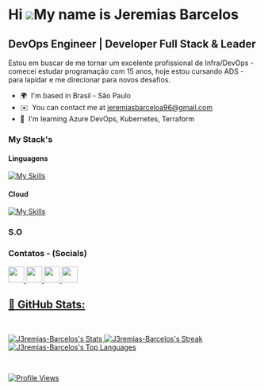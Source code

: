 # Hi ![](https://user-images.githubusercontent.com/18350557/176309783-0785949b-9127-417c-8b55-ab5a4333674e.gif)My name is Jeremias Barcelos

## DevOps Engineer | Developer Full Stack & Leader

Estou em buscar de me tornar um excelente profissional de Infra/DevOps - comecei estudar programação com 15 anos, hoje estou cursando ADS - para lapidar e me direcionar para novos desafios.

- 🌍  I'm based in Brasil - São Paulo
- ✉️  You can contact me at [jeremiasbarceloa96@gmail.com](mailto:jeremiasbarceloa96@gmail.com)
- 🧠  I'm learning Azure DevOps, Kubernetes, Terraform
  
### My Stack's
#### Linguagens
[![My Skills](https://skillicons.dev/icons?i=js,java,go,kotlin,nodejs,html,css)](https://skillicons.dev)

#### Cloud
[![My Skills](https://skillicons.dev/icons?i=,kubernetes,docker,azure,aws,gcp,ansible,terraform)](https://skillicons.dev)

### S.O




### Contatos - (Socials)

  <p align="left">
                      <a href="https://www.dev.to/j3remiasbarcelos" target="_blank" rel="noreferrer">
                    <picture>
                    <source media="(prefers-color-scheme: dark)" srcset="https://raw.githubusercontent.com/danielcranney/readme-generator/main/public/icons/socials/devdotto-dark.svg" />
                    <source media="(prefers-color-scheme: light)" srcset="https://raw.githubusercontent.com/danielcranney/readme-generator/main/public/icons/socials/devdotto.svg" />
                    <img src="https://raw.githubusercontent.com/danielcranney/readme-generator/main/public/icons/socials/devdotto.svg" width="32" height="32" />
                    </picture>
                    </a>
                      <a href="https://www.github.com/J3remias-Barcelos" target="_blank" rel="noreferrer">
                    <picture>
                    <source media="(prefers-color-scheme: dark)" srcset="https://raw.githubusercontent.com/danielcranney/readme-generator/main/public/icons/socials/github-dark.svg" />
                    <source media="(prefers-color-scheme: light)" srcset="https://raw.githubusercontent.com/danielcranney/readme-generator/main/public/icons/socials/github.svg" />
                    <img src="https://raw.githubusercontent.com/danielcranney/readme-generator/main/public/icons/socials/github.svg" width="32" height="32" />
                    </picture>
                    </a>
                      <a href="http://www.instagram.com/jeremias_dev/" target="_blank" rel="noreferrer">
                    <picture>
                    <source media="(prefers-color-scheme: dark)" srcset="undefined" />
                    <source media="(prefers-color-scheme: light)" srcset="https://raw.githubusercontent.com/danielcranney/readme-generator/main/public/icons/socials/instagram.svg" />
                    <img src="https://raw.githubusercontent.com/danielcranney/readme-generator/main/public/icons/socials/instagram.svg" width="32" height="32" />
                    </picture>
                    </a>
                      <a href="https://www.linkedin.com/in/jeremias-barcelos/" target="_blank" rel="noreferrer">
                    <picture>
                    <source media="(prefers-color-scheme: dark)" srcset="https://raw.githubusercontent.com/danielcranney/readme-generator/main/public/icons/socials/linkedin-dark.svg" />
                    <source media="(prefers-color-scheme: light)" srcset="https://raw.githubusercontent.com/danielcranney/readme-generator/main/public/icons/socials/linkedin.svg" />
                    <img src="https://raw.githubusercontent.com/danielcranney/readme-generator/main/public/icons/socials/linkedin.svg" width="32" height="32" />
                    </picture>

## 🚀 GitHub Stats:

<br>

![J3remias-Barcelos's Stats](https://github-readme-stats.vercel.app/api?username=J3remias-Barcelos&theme=blueberry&show_icons=true&hide_border=false&count_private=false)
![J3remias-Barcelos's Streak](https://github-readme-streak-stats.herokuapp.com/?user=J3remias-Barcelos&theme=blueberry&hide_border=false)
![J3remias-Barcelos's Top Languages](https://github-readme-stats.vercel.app/api/top-langs/?username=J3remias-Barcelos&theme=blueberry&show_icons=true&hide_border=false&layout=compact)

<br>

![Profile Views](https://komarev.com/ghpvc/?username=J3remias-Barcelos&color=green&style=flat-square&label=Profile+Views)

